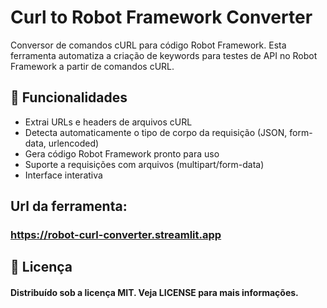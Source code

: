 # Curl to Robot Framework Converter

Conversor de comandos cURL para código Robot Framework. Esta ferramenta automatiza a criação de keywords para testes de API no Robot Framework a partir de comandos cURL.

## 🚀 Funcionalidades
- Extrai URLs e headers de arquivos cURL
- Detecta automaticamente o tipo de corpo da requisição (JSON, form-data, urlencoded)
- Gera código Robot Framework pronto para uso
- Suporte a requisições com arquivos (multipart/form-data)
- Interface interativa

## Url da ferramenta:
### https://robot-curl-converter.streamlit.app

## 📄 Licença
#### Distribuído sob a licença MIT. Veja LICENSE para mais informações.